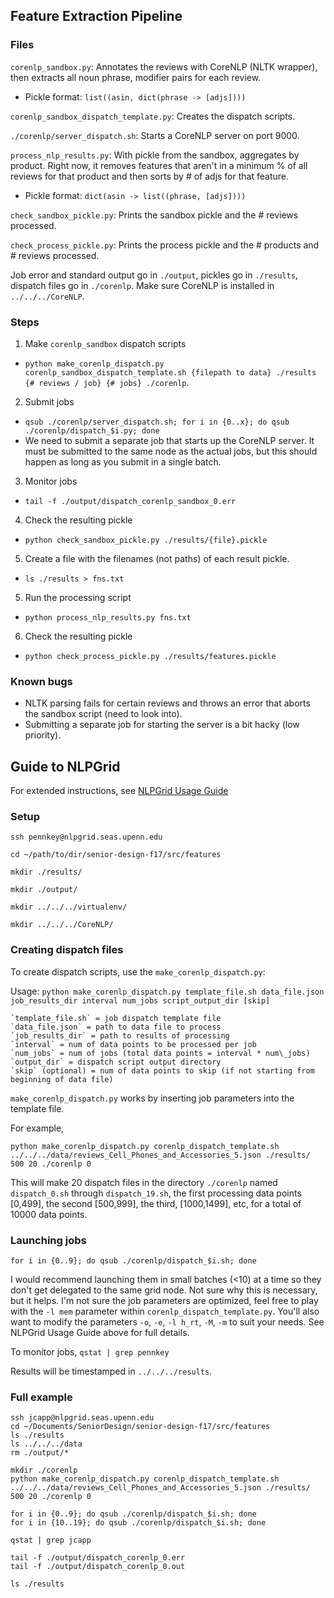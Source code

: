 ## Feature Extraction Pipeline
### Files
`corenlp_sandbox.py`: Annotates the reviews with CoreNLP (NLTK wrapper), then extracts all noun phrase, modifier pairs for each review.
  - Pickle format: `list((asin, dict(phrase -> [adjs])))`

`corenlp_sandbox_dispatch_template.py`: Creates the dispatch scripts.

`./corenlp/server_dispatch.sh`: Starts a CoreNLP server on port 9000.

`process_nlp_results.py`: With pickle from the sandbox, aggregates by product. Right now, it removes features that aren't in a minimum % of all reviews for that product and then sorts by # of adjs for that feature.
  - Pickle format: `dict(asin -> list((phrase, [adjs])))`

`check_sandbox_pickle.py`: Prints the sandbox pickle and the # reviews processed.

`check_process_pickle.py`: Prints the process pickle and the # products and # reviews processed.

Job error and standard output go in `./output`, pickles go in `./results`, dispatch files go in `./corenlp`. Make sure CoreNLP is installed in `../../../CoreNLP`.

### Steps
1. Make `corenlp_sandbox` dispatch scripts
  - `python make_corenlp_dispatch.py corenlp_sandbox_dispatch_template.sh {filepath to data} ./results {# reviews / job} {# jobs} ./corenlp`.
2. Submit jobs
  - `qsub ./corenlp/server_dispatch.sh; for i in {0..x}; do qsub ./corenlp/dispatch_$i.py; done`
  - We need to submit a separate job that starts up the CoreNLP server. It must be submitted to the same node as the actual jobs, but this should happen as long as you submit in a single batch.
3. Monitor jobs
  - `tail -f ./output/dispatch_corenlp_sandbox_0.err`
4. Check the resulting pickle
  - `python check_sandbox_pickle.py ./results/{file}.pickle`
5. Create a file with the filenames (not paths) of each result pickle.
  - `ls ./results > fns.txt`
5. Run the processing script
  - `python process_nlp_results.py fns.txt`
6. Check the resulting pickle
  - `python check_process_pickle.py ./results/features.pickle`

### Known bugs
* NLTK parsing fails for certain reviews and throws an error that aborts the sandbox script (need to look into).
* Submitting a separate job for starting the server is a bit hacky (low priority).

## Guide to NLPGrid
For extended instructions, see [NLPGrid Usage Guide](https://docs.google.com/document/d/1xQ9RRSatez7NBTDc-bxbrNKnnvB-fZbB292e90L_ZJY/edit)

### Setup

`ssh pennkey@nlpgrid.seas.upenn.edu`

`cd ~/path/to/dir/senior-design-f17/src/features`

`mkdir ./results/`

`mkdir ./output/`

`mkdir ../../../virtualenv/`

`mkdir ../../../CoreNLP/`


### Creating dispatch files
To create dispatch scripts, use the `make_corenlp_dispatch.py`:

  Usage: `python make_corenlp_dispatch.py template_file.sh data_file.json job_results_dir interval num_jobs script_output_dir [skip]`

    `template_file.sh` = job dispatch template file
    `data_file.json` = path to data file to process
    `job_results_dir` = path to results of processing
    `interval` = num of data points to be processed per job
    `num_jobs` = num of jobs (total data points = interval * num\_jobs)
    `output_dir` = dispatch script output directory
    `skip` (optional) = num of data points to skip (if not starting from beginning of data file)


`make_corenlp_dispatch.py` works by inserting job parameters into the template file.

For example,

`python make_corenlp_dispatch.py corenlp_dispatch_template.sh ../../../data/reviews_Cell_Phones_and_Accessories_5.json ./results/ 500 20 ./corenlp 0`

This will make 20 dispatch files in the directory `./corenlp` named `dispatch_0.sh` through `dispatch_19.sh`, the first processing data points [0,499], the second [500,999], the third, [1000,1499], etc, for a total of 10000 data points.


### Launching jobs
`for i in {0..9}; do qsub ./corenlp/dispatch_$i.sh; done`

I would recommend launching them in small batches (<10) at a time so they don't get delegated to the same grid node. Not sure why this is necessary, but it helps. I'm not sure the job parameters are optimized, feel free to play with the `-l mem` parameter within `corenlp_dispatch_template.py`. You'll also want to modify the parameters `-o`, `-e`, `-l h_rt`, `-M`, `-m` to suit your needs. See NLPGrid Usage Guide above for full details.

To monitor jobs,
    `qstat | grep pennkey`

Results will be timestamped in `../../../results`.

### Full example

```
ssh jcapp@nlpgrid.seas.upenn.edu
cd ~/Documents/SeniorDesign/senior-design-f17/src/features
ls ./results
ls ../../../data
rm ./output/*

mkdir ./corenlp
python make_corenlp_dispatch.py corenlp_dispatch_template.sh ../../../data/reviews_Cell_Phones_and_Accessories_5.json ./results/ 500 20 ./corenlp 0

for i in {0..9}; do qsub ./corenlp/dispatch_$i.sh; done
for i in {10..19}; do qsub ./corenlp/dispatch_$i.sh; done

qstat | grep jcapp

tail -f ./output/dispatch_corenlp_0.err
tail -f ./output/dispatch_corenlp_0.out

ls ./results

```
